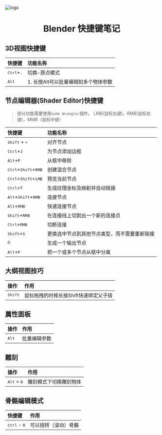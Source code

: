 ![logo](./images/blender_logo.png)
# <center>Blender 快捷键笔记</center>
## 3D视图快捷键

|快捷键|功能名称
|:---|:---
|<kbd>Ctrl</kbd>+<kbd>.|切换-原点模式
|<kbd>Alt</kbd> | 1. 长按Alt可以批量编辑如多个物体参数

## 节点编辑器(Shader Editor)快捷键
> 部分功能需要使用`node Wrangler`插件。
> LMB(鼠标左键)，RMB(鼠标右键)，MMB（鼠标中键）

|快捷键|功能名称
|:---|:---
|<kbd>Shift</kbd> + <kbd>+</kbd>|对齐节点
|<kbd>Ctrl</kbd>+<kbd>J</kbd>|为节点添加边框
|<kbd>Alt</kbd>+<kbd>P</kbd>|从框中移除
|<kbd>Ctrl</kbd>+<kbd>Shift</kbd>+<kbd>RMB</kbd>|创建混合节点
|<kbd>Ctrl</kbd>+<kbd>Shift</kbd>+<kbd>LMB</kbd>|预览当前节点
|<kbd>Ctrl</kbd>+<kbd>T</kbd>|生成纹理坐标及映射并自动链接
|<kbd>Alt</kbd>+<kbd>Shift</kbd>+<kbd>RMB</kbd>|连接节点
|<kbd>Alt</kbd>+<kbd>RMB</kbd>|快速连接节点
|<kbd>Shift</kbd>+<kbd>RMB</kbd>|在连接线上切割出一个新的连接点
|<kbd>Ctrl</kbd>+<kbd>RMB</kbd>|切断连接
|<kbd>Shift</kbd>+<kbd>S</kbd>|更换选中节点到其他节点类型，而不需要重新链接
|<kbd>O</kbd>|生成一个输出节点
|<kbd>Alt</kbd>+<kbd>P</kbd>|把一个或多个节点从框中分离

## 大纲视图技巧
|操作|作用|
|:---|:---|
|<kbd>Shift</kbd>|鼠标拖拽的时候长按Shift快速绑定父子级|

## 属性面板
|操作|作用|
|:---|:---|
|<kbd>Alt</kbd>|批量编辑参数|

## 雕刻
|操作|作用|
|:---|:---|
|<kbd>Alt</kbd> + <kbd>Q</kbd>|雕刻模式下切换雕刻物体|

## 骨骼编辑模式
快捷键|作用
:---|:---|
<kbd>Ctrl</kbd> - <kbd>R</kbd> | 可以扭转（滚动）骨骼